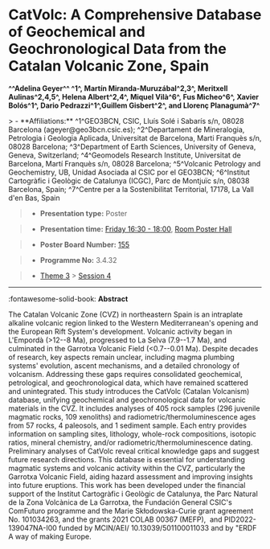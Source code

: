 # CatVolc: A Comprehensive Database of Geochemical and Geochronological Data from the Catalan Volcanic Zone, Spain

**^^Adelina Geyer^^ ^1^, Martín Miranda-Muruzábal^2,3^, Meritxell Aulinas^2,4,5^, Helena Albert^2,4^, Miquel Vilà^6^, Fus Micheo^6^, Xavier Bolós^1^, Dario Pedrazzi^1^,Guillem Gisbert^2^, and Llorenç Planagumà^7^**

<!-- more -->> - **Affiliations:** ^1^GEO3BCN, CSIC, Lluís Solé i Sabarís s/n, 08028 Barcelona (ageyer@geo3bcn.csic.es); ^2^Departament de Mineralogia, Petrologia i Geologia Aplicada, Universitat de Barcelona, Marti Franquès s/n, 08028 Barcelona; ^3^Department of Earth Sciences, University of Geneva, Geneva, Switzerland; ^4^Geomodels Research Institute, Universitat de Barcelona, Martí Franquès s/n, 08028 Barcelona; ^5^Volcanic Petrology and Geochemistry, UB, Unidad Asociada al CSIC por el GEO3BCN; ^6^Institut Cartogràfic i Geològic de Catalunya (ICGC), Parc de Montjuïc s/n, 08038 Barcelona, Spain; ^7^Centre per a la Sostenibilitat Territorial, 17178, La Vall d'en Bas, Spain

> - **Presentation type:** Poster

> - **Presentation time:** [Friday 16:30 - 18:00](../sessions_comparison.md#__tabbed_4_6), [Room Poster Hall](../maps_venue.md#__tabbed_1_1)

> - **Poster Board Number:** [155](../map_poster_boards.md#friday)

> - **Programme No:** 3.4.32

> - [Theme 3](../theme3.md) > [Session 4](../sessions/session-3-4.md)

--- 

:fontawesome-solid-book: **Abstract**

The Catalan Volcanic Zone (CVZ) in northeastern Spain is an intraplate alkaline volcanic region linked to the Western Mediterranean's opening and the European Rift System's development. Volcanic activity began in L'Empordà (>12--8 Ma), progressed to La Selva (7.9--1.7 Ma), and culminated in the Garrotxa Volcanic Field (<0.7--0.01 Ma). Despite decades of research, key aspects remain unclear, including magma plumbing systems' evolution, ascent mechanisms, and a detailed chronology of volcanism. Addressing these gaps requires consolidated geochemical, petrological, and geochronological data, which have remained scattered and unintegrated.
This study introduces the CatVolc (Catalan Volcanism) database, unifying geochemical and geochronological data for volcanic materials in the CVZ. It includes analyses of 405 rock samples (296 juvenile magmatic rocks, 109 xenoliths) and radiometric/thermoluminescence ages from 57 rocks, 4 paleosols, and 1 sediment sample. Each entry provides information on sampling sites, lithology, whole-rock compositions, isotopic ratios, mineral chemistry, and/or radiometric/thermoluminescence dating.
Preliminary analyses of CatVolc reveal critical knowledge gaps and suggest future research directions. This database is essential for understanding magmatic systems and volcanic activity within the CVZ, particularly the Garrotxa Volcanic Field, aiding hazard assessment and improving insights into future eruptions.
This work has been developed under the financial support of the Institut Cartogràfic i Geològic de Catalunya, the Parc Natural de la Zona Volcànica de La Garrotxa, the Fundación General CSIC's ComFuturo programme and the Marie Skłodowska-Curie grant agreement No. 101034263, and the grants 2021 COLAB 00367 (MEFP),  and PID2022-139047NA-I00 funded by MCIN/AEI/ 10.13039/501100011033 and by "ERDF A way of making Europe.

